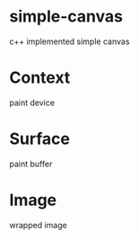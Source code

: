 # simple-canvas
c++ implemented simple canvas

# Context
paint device

# Surface
paint buffer

# Image
wrapped image
